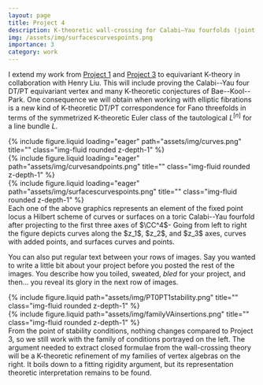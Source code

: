 ```yaml
---
layout: page
title: Project 4
description: K-theoretic wall-crossing for Calabi–Yau fourfolds (joint with Henry Liu)
img: /assets/img/surfacescurvespoints.png
importance: 3
category: work
---
```


I extend my work from [Project 1](https://arkadijbojko.github.io/mypage/projects/1_project/) and [Project 3](https://arkadijbojko.github.io/mypage/projects/3_project/) to equivariant K-theory in collaboration with Henry Liu. This will include proving the Calabi--Yau four DT/PT equivariant vertex and many K-theoretic conjectures of Bae--Kool--Park. One consequence we will obtain when working with elliptic fibrations is a new kind of K-theoretic DT/PT correspondence for Fano threefolds in terms of the symmetrized K-theoretic Euler class of the tautological $L^{[n]}$ for a line bundle $L$. 
   

<div class="row">
    <div class="col-sm mt-3 mt-md-0">
        {% include figure.liquid loading="eager" path="assets/img/curves.png" title="" class="img-fluid rounded z-depth-1" %}
    </div>
    <div class="col-sm mt-3 mt-md-0">
        {% include figure.liquid loading="eager" path="assets/img/curvesandpoints.png" title="" class="img-fluid rounded z-depth-1" %}
    </div>
    <div class="col-sm mt-3 mt-md-0">
        {% include figure.liquid loading="eager" path="assets/img/surfacescurvespoints.png" title="" class="img-fluid rounded z-depth-1" %}
    </div>
</div>
<div class="caption">
  Each one of the above graphics represents an element of the fixed point locus a Hilbert scheme of curves or surfaces on a toric Calabi--Yau fourfold after projecting to the first three axes of $\CC^4$-  Going from left to right the figure depicts curves along the $z_1$, $z_2$, and $z_3$ axes, curves with added points, and surfaces curves and points. 
</div>

You can also put regular text between your rows of images.
Say you wanted to write a little bit about your project before you posted the rest of the images.
You describe how you toiled, sweated, _bled_ for your project, and then... you reveal its glory in the next row of images.

<div class="row justify-content-sm-center">
    <div class="col-sm-8 mt-3 mt-md-0">
        {% include figure.liquid path="assets/img/PT0PT1stability.png" title="" class="img-fluid rounded z-depth-1" %}
    </div>
    <div class="col-sm-4 mt-3 mt-md-0">
        {% include figure.liquid path="assets/img/familyVAinsertions.png" title="" class="img-fluid rounded z-depth-1" %}
    </div>
</div>
<div class="caption">
From the point of stability conditions, nothing changes compared to Project 3, so we still work with the family of conditions portrayed on the left. The argument needed to extract closed formulae from the wall-crossing theory will be a K-theoretic refinement of my families of vertex algebras on the right. It boils down to a fitting rigidity argument, but its representation theoretic interpretation remains to be found. 
</div>


